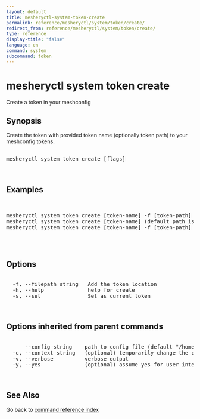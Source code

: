 ```yaml
---
layout: default
title: mesheryctl-system-token-create
permalink: reference/mesheryctl/system/token/create/
redirect_from: reference/mesheryctl/system/token/create/
type: reference
display-title: "false"
language: en
command: system
subcommand: token
---
```


# mesheryctl system token create

Create a token in your meshconfig

## Synopsis

Create the token with provided token name (optionally token path) to your meshconfig tokens.

<pre class='codeblock-pre'>
<div class='codeblock'>
mesheryctl system token create [flags]

</div>
</pre> 

## Examples

<pre class='codeblock-pre'>
<div class='codeblock'>

mesheryctl system token create [token-name] -f [token-path]
mesheryctl system token create [token-name] (default path is auth.json)
mesheryctl system token create [token-name] -f [token-path] --set
	

</div>
</pre> 

## Options

<pre class='codeblock-pre'>
<div class='codeblock'>
  -f, --filepath string   Add the token location
  -h, --help              help for create
  -s, --set               Set as current token

</div>
</pre>

## Options inherited from parent commands

<pre class='codeblock-pre'>
<div class='codeblock'>
      --config string    path to config file (default "/home/admin-pc/.meshery/config.yaml")
  -c, --context string   (optional) temporarily change the current context.
  -v, --verbose          verbose output
  -y, --yes              (optional) assume yes for user interactive prompts.

</div>
</pre>

## See Also

Go back to [command reference index](/reference/mesheryctl/) 
